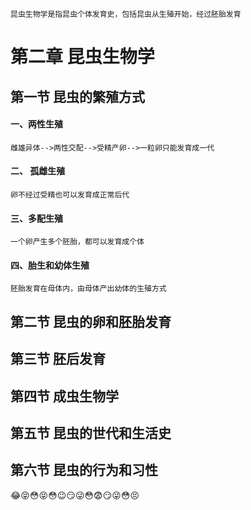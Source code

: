     昆虫生物学是指昆虫个体发育史，包括昆虫从生殖开始，经过胚胎发育  
    
# 第二章 昆虫生物学  
## 第一节 昆虫的繁殖方式
#### 一、两性生殖  
    雌雄异体-->两性交配-->受精产卵-->一粒卵只能发育成一代  
#### 二、 孤雌生殖  
    卵不经过受精也可以发育成正常后代  
#### 三、多配生殖  
    一个卵产生多个胚胎，都可以发育成个体  
#### 四、胎生和幼体生殖  
    胚胎发育在母体内，由母体产出幼体的生殖方式  
## 第二节 昆虫的卵和胚胎发育  

## 第三节 胚后发育  

## 第四节 成虫生物学  

## 第五节 昆虫的世代和生活史  
## 第六节 昆虫的行为和习性  
😂😝😳😝😳😉😏😜😳😨😏😜😳😣
